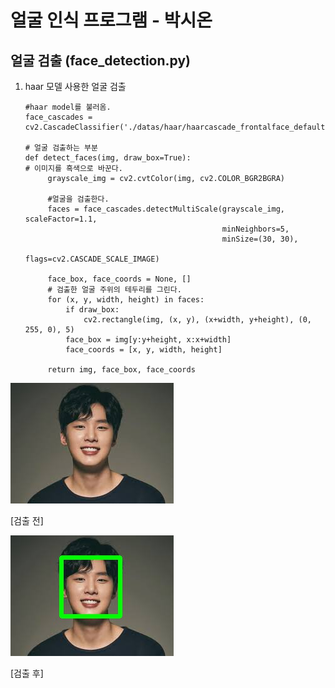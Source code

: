 # 얼굴 인식 프로그램 - 박시온


## 얼굴 검출 (face_detection.py)

1. haar 모델 사용한 얼굴 검출

       #haar model를 불러옴.
       face_cascades = cv2.CascadeClassifier('./datas/haar/haarcascade_frontalface_default.xml')
       
       # 얼굴 검출하는 부분
       def detect_faces(img, draw_box=True):
       # 이미지를 흑색으로 바꾼다.
            grayscale_img = cv2.cvtColor(img, cv2.COLOR_BGR2BGRA)
    
            #얼굴을 검출한다.
            faces = face_cascades.detectMultiScale(grayscale_img, scaleFactor=1.1,
                                                   minNeighbors=5,
                                                   minSize=(30, 30),
                                                   flags=cv2.CASCADE_SCALE_IMAGE)
        
            face_box, face_coords = None, []
            # 검출한 얼굴 주위의 테두리를 그린다.
            for (x, y, width, height) in faces:
                if draw_box:
                    cv2.rectangle(img, (x, y), (x+width, y+height), (0, 255, 0), 5)
                face_box = img[y:y+height, x:x+width]
                face_coords = [x, y, width, height]
        
            return img, face_box, face_coords

![pre_detection](./readme/pre_detection.jpg)

[검출 전]

![detection](./readme/detection.jpg)

[검출 후]